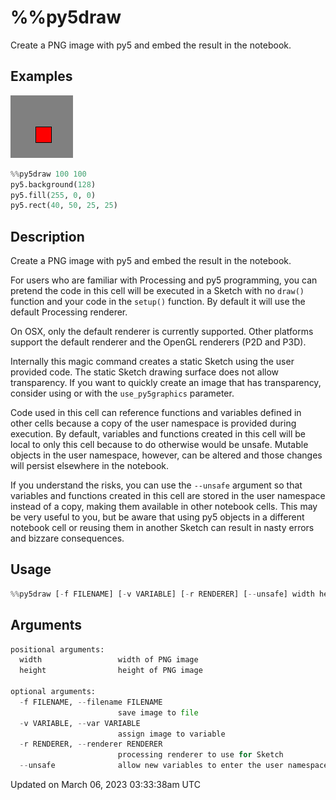 # %%py5draw

Create a PNG image with py5 and embed the result in the notebook.

## Examples

<div class="example-table">

<div class="example-row"><div class="example-cell-image">

![example picture for %%py5draw](/images/reference/Py5Magics_py5draw_0.png)

</div><div class="example-cell-code">

```python
%%py5draw 100 100
py5.background(128)
py5.fill(255, 0, 0)
py5.rect(40, 50, 25, 25)
```

</div></div>

</div>

## Description

Create a PNG image with py5 and embed the result in the notebook.

For users who are familiar with Processing and py5 programming, you can pretend the code in this cell will be executed in a Sketch with no `draw()` function and your code in the `setup()` function. By default it will use the default Processing renderer.

On OSX, only the default renderer is currently supported. Other platforms support the default renderer and the OpenGL renderers (P2D and P3D).

Internally this magic command creates a static Sketch using the user provided code. The static Sketch drawing surface does not allow transparency. If you want to quickly create an image that has transparency, consider using [](py5functions_render) or [](py5functions_render_frame) with the `use_py5graphics` parameter.

Code used in this cell can reference functions and variables defined in other cells because a copy of the user namespace is provided during execution. By default, variables and functions created in this cell will be local to only this cell because to do otherwise would be unsafe. Mutable objects in the user namespace, however, can be altered and those changes will persist elsewhere in the notebook.

If you understand the risks, you can use the `--unsafe` argument so that variables and functions created in this cell are stored in the user namespace instead of a copy, making them available in other notebook cells. This may be very useful to you, but be aware that using py5 objects in a different notebook cell or reusing them in another Sketch can result in nasty errors and bizzare consequences.

## Usage

```python
%%py5draw [-f FILENAME] [-v VARIABLE] [-r RENDERER] [--unsafe] width height
```

## Arguments

```python
positional arguments:
  width                 width of PNG image
  height                height of PNG image

optional arguments:
  -f FILENAME, --filename FILENAME
                        save image to file
  -v VARIABLE, --var VARIABLE
                        assign image to variable
  -r RENDERER, --renderer RENDERER
                        processing renderer to use for Sketch
  --unsafe              allow new variables to enter the user namespace
```

Updated on March 06, 2023 03:33:38am UTC

